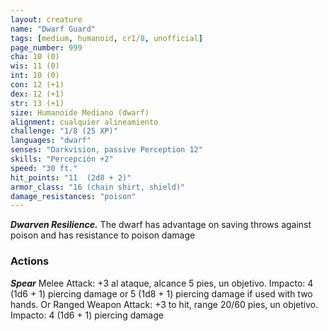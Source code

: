```yaml
---
layout: creature
name: "Dwarf Guard"
tags: [medium, humanoid, cr1/8, unofficial]
page_number: 999
cha: 10 (0)
wis: 11 (0)
int: 10 (0)
con: 12 (+1)
dex: 12 (+1)
str: 13 (+1)
size: Humanoide Mediano (dwarf)
alignment: cualquier alineamiento
challenge: "1/8 (25 XP)"
languages: "dwarf"
senses: "Darkvision, passive Perception 12"
skills: "Percepción +2"
speed: "30 ft."
hit_points: "11  (2d8 + 2)"
armor_class: "16 (chain shirt, shield)"
damage_resistances: "poison"
---
```


***Dwarven Resilience.*** The dwarf has advantage on saving throws against poison and has resistance to poison damage

### Actions

***Spear*** Melee Attack: +3 al ataque, alcance 5 pies, un objetivo. Impacto: 4 (1d6 + 1) piercing damage or 5 (1d8 + 1) piercing damage if used with two hands. Or Ranged Weapon Attack: +3 to hit, range 20/60 pies, un objetivo. Impacto: 4 (1d6 + 1) piercing damage